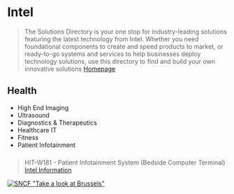 # Intel

> The Solutions Directory is your one stop for industry-leading solutions featuring the latest technology from Intel. Whether you need foundational components to create and speed products to market, or ready-to-go systems and services to help businesses deploy technology solutions, use this directory to find and build your own innovative solutions [Homepage](https://solutionsdirectory.intel.com/)

## Health

- High End Imaging
- Ultrasound
- Diagnostics & Therapeutics
- Healthcare IT
- Fitness
- Patient Infotainment


### 

> HIT-W181 - Patient Infotainment System (Bedside Computer Terminal) [Intel Information](https://solutionsdirectory.intel.com/solutions-directory/hit-w181-patient-infotainment-system-bedside-computer-terminal)

[![SNCF "Take a look at Brussels"](https://img.youtube.com/vi/Mfd0_XdgQPM/0.jpg)](https://www.youtube.com/watch?v=Mfd0_XdgQPM
)

